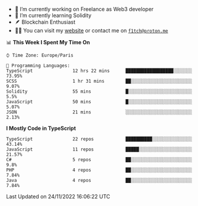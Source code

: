 - 🔭 I’m currently working on Freelance as Web3 developer
- 🌱 I’m currently learning Solidity
- 🪶 Blockchain Enthusiast
- 👨‍💻 You can visit my [website](https://f1tch.xyz) or contact me on [`f1tch@proton.me`](mailto:f1tch@proton.me)

<!--START_SECTION:waka-->
📊 **This Week I Spent My Time On** 

```text
⌚︎ Time Zone: Europe/Paris

💬 Programming Languages: 
TypeScript               12 hrs 22 mins      ██████████████████░░░░░░░   73.95% 
SCSS                     1 hr 31 mins        ██░░░░░░░░░░░░░░░░░░░░░░░   9.07% 
Solidity                 55 mins             █░░░░░░░░░░░░░░░░░░░░░░░░   5.5% 
JavaScript               50 mins             █░░░░░░░░░░░░░░░░░░░░░░░░   5.07% 
JSON                     21 mins             ░░░░░░░░░░░░░░░░░░░░░░░░░   2.13%

```

**I Mostly Code in TypeScript** 

```text
TypeScript               22 repos            ██████████░░░░░░░░░░░░░░░   43.14% 
JavaScript               11 repos            █████░░░░░░░░░░░░░░░░░░░░   21.57% 
C#                       5 repos             ██░░░░░░░░░░░░░░░░░░░░░░░   9.8% 
PHP                      4 repos             ██░░░░░░░░░░░░░░░░░░░░░░░   7.84% 
Java                     4 repos             ██░░░░░░░░░░░░░░░░░░░░░░░   7.84%

```



 Last Updated on 24/11/2022 16:06:22 UTC
<!--END_SECTION:waka-->
